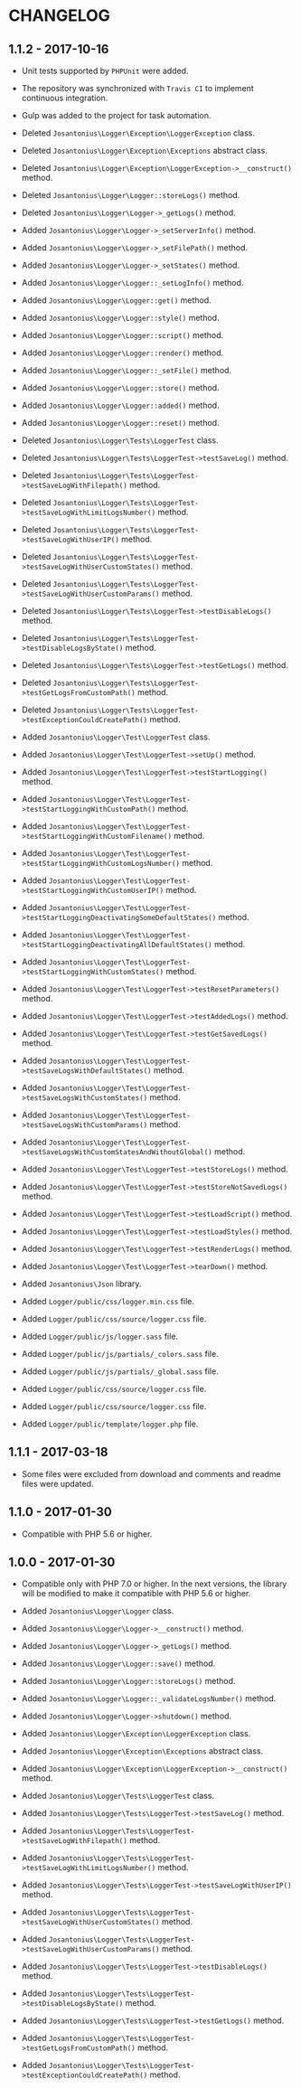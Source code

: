 # CHANGELOG

## 1.1.2 - 2017-10-16

* Unit tests supported by `PHPUnit` were added.

* The repository was synchronized with `Travis CI` to implement continuous integration.

* Gulp was added to the project for task automation.

* Deleted `Josantonius\Logger\Exception\LoggerException` class.
* Deleted `Josantonius\Logger\Exception\Exceptions` abstract class.
* Deleted `Josantonius\Logger\Exception\LoggerException->__construct()` method.
* Deleted `Josantonius\Logger\Logger::storeLogs()` method.

* Deleted `Josantonius\Logger\Logger->_getLogs()` method.

* Added `Josantonius\Logger\Logger->_setServerInfo()` method.
* Added `Josantonius\Logger\Logger->_setFilePath()` method.
* Added `Josantonius\Logger\Logger->_setStates()` method.
* Added `Josantonius\Logger\Logger::_setLogInfo()` method.
* Added `Josantonius\Logger\Logger::get()` method.
* Added `Josantonius\Logger\Logger::style()` method.
* Added `Josantonius\Logger\Logger::script()` method.
* Added `Josantonius\Logger\Logger::render()` method.
* Added `Josantonius\Logger\Logger::_setFile()` method.
* Added `Josantonius\Logger\Logger::store()` method.
* Added `Josantonius\Logger\Logger::added()` method.
* Added `Josantonius\Logger\Logger::reset()` method.

* Deleted `Josantonius\Logger\Tests\LoggerTest` class.
* Deleted `Josantonius\Logger\Tests\LoggerTest->testSaveLog()` method.
* Deleted `Josantonius\Logger\Tests\LoggerTest->testSaveLogWithFilepath()` method.
* Deleted `Josantonius\Logger\Tests\LoggerTest->testSaveLogWithLimitLogsNumber()` method.
* Deleted `Josantonius\Logger\Tests\LoggerTest->testSaveLogWithUserIP()` method.
* Deleted `Josantonius\Logger\Tests\LoggerTest->testSaveLogWithUserCustomStates()` method.
* Deleted `Josantonius\Logger\Tests\LoggerTest->testSaveLogWithUserCustomParams()` method.
* Deleted `Josantonius\Logger\Tests\LoggerTest->testDisableLogs()` method.
* Deleted `Josantonius\Logger\Tests\LoggerTest->testDisableLogsByState()` method.
* Deleted `Josantonius\Logger\Tests\LoggerTest->testGetLogs()` method.
* Deleted `Josantonius\Logger\Tests\LoggerTest->testGetLogsFromCustomPath()` method.
* Deleted `Josantonius\Logger\Tests\LoggerTest->testExceptionCouldCreatePath()` method.

* Added `Josantonius\Logger\Test\LoggerTest` class.
* Added `Josantonius\Logger\Test\LoggerTest->setUp()` method.
* Added `Josantonius\Logger\Test\LoggerTest->testStartLogging()` method.
* Added `Josantonius\Logger\Test\LoggerTest->testStartLoggingWithCustomPath()` method.
* Added `Josantonius\Logger\Test\LoggerTest->testStartLoggingWithCustomFilename()` method.
* Added `Josantonius\Logger\Test\LoggerTest->testStartLoggingWithCustomLogsNumber()` method.
* Added `Josantonius\Logger\Test\LoggerTest->testStartLoggingWithCustomUserIP()` method.
* Added `Josantonius\Logger\Test\LoggerTest->testStartLoggingDeactivatingSomeDefaultStates()` method.
* Added `Josantonius\Logger\Test\LoggerTest->testStartLoggingDeactivatingAllDefaultStates()` method.
* Added `Josantonius\Logger\Test\LoggerTest->testStartLoggingWithCustomStates()` method.
* Added `Josantonius\Logger\Test\LoggerTest->testResetParameters()` method.
* Added `Josantonius\Logger\Test\LoggerTest->testAddedLogs()` method.
* Added `Josantonius\Logger\Test\LoggerTest->testGetSavedLogs()` method.
* Added `Josantonius\Logger\Test\LoggerTest->testSaveLogsWithDefaultStates()` method.
* Added `Josantonius\Logger\Test\LoggerTest->testSaveLogsWithCustomStates()` method.
* Added `Josantonius\Logger\Test\LoggerTest->testSaveLogsWithCustomParams()` method.
* Added `Josantonius\Logger\Test\LoggerTest->testSaveLogsWithCustomStatesAndWithoutGlobal()` method.
* Added `Josantonius\Logger\Test\LoggerTest->testStoreLogs()` method.
* Added `Josantonius\Logger\Test\LoggerTest->testStoreNotSavedLogs()` method.
* Added `Josantonius\Logger\Test\LoggerTest->testLoadScript()` method.
* Added `Josantonius\Logger\Test\LoggerTest->testLoadStyles()` method.
* Added `Josantonius\Logger\Test\LoggerTest->testRenderLogs()` method.
* Added `Josantonius\Logger\Test\LoggerTest->tearDown()` method.

* Added `Josantonius\Json` library.

* Added `Logger/public/css/logger.min.css` file.
* Added `Logger/public/css/source/logger.css` file.

* Added `Logger/public/js/logger.sass` file.
* Added `Logger/public/js/partials/_colors.sass` file.
* Added `Logger/public/js/partials/_global.sass` file.

* Added `Logger/public/css/source/logger.css` file.
* Added `Logger/public/css/source/logger.css` file.

* Added `Logger/public/template/logger.php` file.

## 1.1.1 - 2017-03-18

* Some files were excluded from download and comments and readme files were updated.

## 1.1.0 - 2017-01-30

* Compatible with PHP 5.6 or higher.

## 1.0.0 - 2017-01-30

* Compatible only with PHP 7.0 or higher. In the next versions, the library will be modified to make it compatible with PHP 5.6 or higher.

* Added `Josantonius\Logger\Logger` class.
* Added `Josantonius\Logger\Logger->__construct()` method.
* Added `Josantonius\Logger\Logger->_getLogs()` method.
* Added `Josantonius\Logger\Logger::save()` method.
* Added `Josantonius\Logger\Logger::storeLogs()` method.
* Added `Josantonius\Logger\Logger::_validateLogsNumber()` method.
* Added `Josantonius\Logger\Logger->shutdown()` method.

* Added `Josantonius\Logger\Exception\LoggerException` class.
* Added `Josantonius\Logger\Exception\Exceptions` abstract class.
* Added `Josantonius\Logger\Exception\LoggerException->__construct()` method.

* Added `Josantonius\Logger\Tests\LoggerTest` class.
* Added `Josantonius\Logger\Tests\LoggerTest->testSaveLog()` method.
* Added `Josantonius\Logger\Tests\LoggerTest->testSaveLogWithFilepath()` method.
* Added `Josantonius\Logger\Tests\LoggerTest->testSaveLogWithLimitLogsNumber()` method.
* Added `Josantonius\Logger\Tests\LoggerTest->testSaveLogWithUserIP()` method.
* Added `Josantonius\Logger\Tests\LoggerTest->testSaveLogWithUserCustomStates()` method.
* Added `Josantonius\Logger\Tests\LoggerTest->testSaveLogWithUserCustomParams()` method.
* Added `Josantonius\Logger\Tests\LoggerTest->testDisableLogs()` method.
* Added `Josantonius\Logger\Tests\LoggerTest->testDisableLogsByState()` method.
* Added `Josantonius\Logger\Tests\LoggerTest->testGetLogs()` method.
* Added `Josantonius\Logger\Tests\LoggerTest->testGetLogsFromCustomPath()` method.
* Added `Josantonius\Logger\Tests\LoggerTest->testExceptionCouldCreatePath()` method.